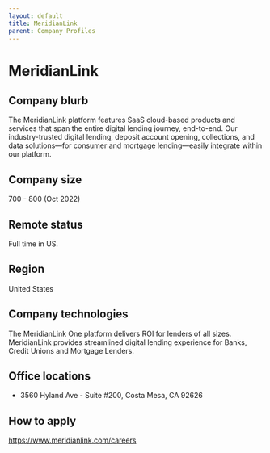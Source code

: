 ```yaml
---
layout: default
title: MeridianLink
parent: Company Profiles
---
```


# MeridianLink

## Company blurb

The MeridianLink platform features SaaS cloud-based products and services that span the entire digital lending journey, end-to-end. Our industry-trusted digital lending, deposit account opening, collections, and data solutions—for consumer and mortgage lending—easily integrate within our platform.

## Company size

700 - 800 (Oct 2022)

## Remote status

Full time in US.

## Region

United States

## Company technologies

The MeridianLink One platform delivers ROI for lenders of all sizes. MeridianLink provides streamlined digital lending experience for Banks, Credit Unions and Mortgage Lenders.

## Office locations

- 3560 Hyland Ave - Suite #200, Costa Mesa, CA 92626

## How to apply

https://www.meridianlink.com/careers
